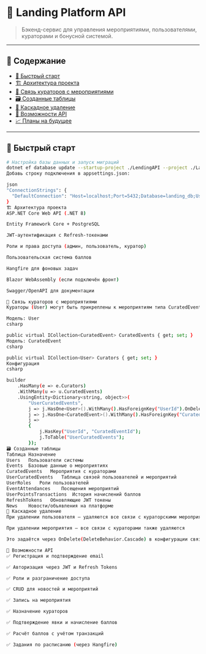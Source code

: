# 🎯 Landing Platform API

> Бэкенд-сервис для управления мероприятиями, пользователями, кураторами и бонусной системой.

---

## 📑 Содержание

- [🚀 Быстрый старт](#-быстрый-старт)
- [🏗️ Архитектура проекта](#️-архитектура-проекта)
- [🔗 Связь кураторов с мероприятиями](#-связь-кураторов-с-мероприятиями)
- [🗃️ Созданные таблицы](#️-созданные-таблицы)
- [🧹 Каскадное удаление](#-каскадное-удаление)
- [🧪 Возможности API](#-возможности-api)
- [📈 Планы на будущее](#-планы-на-будущее)

---

## 🚀 Быстрый старт

```bash
# Настройка базы данных и запуск миграций
dotnet ef database update --startup-project ./LendingAPI --project ./Landing.Infrastructure
Добавь строку подключения в appsettings.json:

json
"ConnectionStrings": {
  "DefaultConnection": "Host=localhost;Port=5432;Database=landing_db;Username=postgres;Password=your_password"
}
🏗️ Архитектура проекта
ASP.NET Core Web API (.NET 8)

Entity Framework Core + PostgreSQL

JWT-аутентификация с Refresh-токенами

Роли и права доступа (админ, пользователь, куратор)

Пользовательская система баллов

Hangfire для фоновых задач

Blazor WebAssembly (если подключён фронт)

Swagger/OpenAPI для документации

🔗 Связь кураторов с мероприятиями
Кураторы (User) могут быть прикреплены к мероприятиям типа CuratedEvent через таблицу UserCuratedEvents (many-to-many).

Модель: User
csharp

public virtual ICollection<CuratedEvent> CuratedEvents { get; set; }
Модель: CuratedEvent
csharp

public virtual ICollection<User> Curators { get; set; }
Конфигурация
csharp

builder
    .HasMany(e => e.Curators)
    .WithMany(u => u.CuratedEvents)
    .UsingEntity<Dictionary<string, object>>(
        "UserCuratedEvents",
        j => j.HasOne<User>().WithMany().HasForeignKey("UserId").OnDelete(DeleteBehavior.Cascade),
        j => j.HasOne<CuratedEvent>().WithMany().HasForeignKey("CuratedEventId").OnDelete(DeleteBehavior.Cascade),
        j =>
        {
            j.HasKey("UserId", "CuratedEventId");
            j.ToTable("UserCuratedEvents");
        });
🗃️ Созданные таблицы
Таблица	Назначение
Users	Пользователи системы
Events	Базовые данные о мероприятиях
CuratedEvents	Мероприятия с кураторами
UserCuratedEvents	Таблица связей пользователей и мероприятий
UserRoles	Роли пользователей
EventAttendances	Посещения мероприятий
UserPointsTransactions	История начислений баллов
RefreshTokens	Обновляющие JWT токены
News	Новости/объявления на платформе
🧹 Каскадное удаление
При удалении пользователя — удаляются все связи с кураторскими мероприятиями (UserCuratedEvents)

При удалении мероприятия — все связи с кураторами также удаляются

Это задаётся через OnDelete(DeleteBehavior.Cascade) в конфигурации связи

🧪 Возможности API
✅ Регистрация и подтверждение email

✅ Авторизация через JWT и Refresh Tokens

✅ Роли и разграничение доступа

✅ CRUD для новостей и мероприятий

✅ Запись на мероприятия

✅ Назначение кураторов

✅ Подтверждение явки и начисление баллов

✅ Расчёт баллов с учётом транзакций

✅ Задания по расписанию (через Hangfire)
